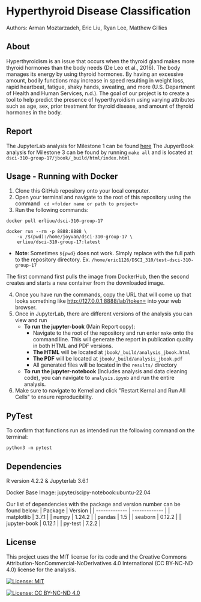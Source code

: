 # Hyperthyroid Disease Classification
Authors: Arman Moztarzadeh, Eric Liu, Ryan Lee, Matthew Gillies

## About
Hyperthyroidism is an issue that occurs when the thyroid gland makes more thyroid hormones than the body needs (De Leo et al., 2016). The body manages its energy by using thyroid hormones. By having an excessive amount, bodily functions may increase in speed resulting in weight loss, rapid heartbeat, fatigue, shaky hands, sweating, and more (U.S. Department of Health and Human Services, n.d.). The goal of our project is to create a tool to help predict the presence of hyperthyroidism using varying attributes such as age, sex, prior treatment for thyroid disease, and amount of thyroid hormones in the body.

## Report
The JupyterLab analysis for Milestone 1 can be found [here](https://github.com/erliuu/dsci-310-group-17/blob/main/analysis.ipynb) 
The JupyerBook analysis for Milestone 3 can be found by running `make all` and is located at `dsci-310-group-17/jbook/_build/html/index.html`

## Usage - Running with Docker
1. Clone this GitHub repository onto your local computer.
2. Open your terminal and navigate to the root of this repository using the command ``` cd <folder name or path to project>```
3. Run the following commands: 
```
docker pull erliuu/dsci-310-group-17
```
```
docker run --rm -p 8888:8888 \
    -v /$(pwd):/home/joyvan/dsci-310-group-17 \
    erliuu/dsci-310-group-17:latest
```
- **Note**: Sometimes `${pwd}` does not work. Simply replace with the full path to the repository directory. Ex. `/home/eric1126/DSCI_310/test-dsci-310-group-17`

The first command first pulls the image from DockerHub, then the second creates and starts a new container from the downloaded image.

4. Once you have run the commands, copy the URL that will come up that looks something like [http://127.0.0.1:8888/lab?token=<token>](http://127.0.0.1:8888/lab?token=) into your web browser.
5. Once in JupyterLab, there are different versions of the analysis you can view and run
    - **To run the jupyter-book** (Main Report copy):
        - Navigate to the root of the repository and run enter `make` onto the command line. This will generate the report in publication quality in both HTML and PDF versions.
        - **The HTML** will be located at `jbook/_build/analysis_jbook.html`
        - **The PDF** will be located at `jbook/_build/analysis_jbook.pdf`
        - All generated files will be located in the `results/` directory
    - **To run the jupyter-notebook** (Includes analysis and data cleaning code), you can navigate to `analysis.ipynb` and run the entire analysis.
6. Make sure to navigate to Kernel and click "Restart Kernal and Run All Cells" to ensure reproducibility.

## PyTest
To confirm that functions run as intended run the following command on the terminal:
```
python3 -m pytest 
```

## Dependencies
R version 4.2.2 & Jupyterlab 3.6.1

Docker Base Image: jupyter/scipy-notebook:ubuntu-22.04

Our list of dependencies with the package and version number can be found below:
| Package  | Version |
| ------------- | ------------- |
| matplotlib  | 3.7.1 |
| numpy  | 1.24.2 |
| pandas  | 1.5 |
| seaborn | 0.12.2 |
| jupyter-book  | 0.12.1 |
| py-test  | 7.2.2 |

## License
This project uses the MIT license for its code and the Creative Commons Attribution-NonCommercial-NoDerivatives 4.0 International (CC BY-NC-ND 4.0) license for the analysis.

[![License: MIT](https://img.shields.io/badge/License-MIT-yellow.svg)](https://opensource.org/licenses/MIT)

[![License: CC BY-NC-ND 4.0](https://img.shields.io/badge/License-CC_BY--NC--ND_4.0-lightgrey.svg)](https://creativecommons.org/licenses/by-nc-nd/4.0/)
